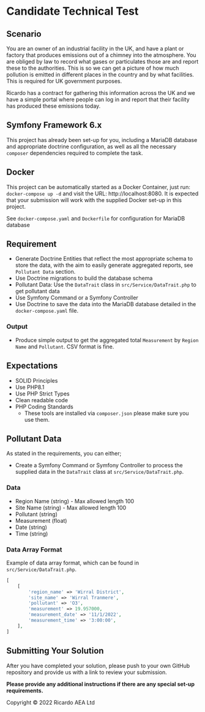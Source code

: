 # Candidate Technical Test

## Scenario
You are an owner of an industrial facility in the UK, and have a plant or factory that produces emissions out of a
chimney into the atmosphere.
You are obliged by law to record what gases or particulates those are and report these to the authorities.  This is so
we can get a picture of how much pollution is emitted in different places in the country and by what facilities.
This is required for UK government purposes.

Ricardo has a contract for gathering this information across the UK and we have a simple portal where people can log in
and report that their facility has produced these emissions today.

## Symfony Framework 6.x
This project has already been set-up for you, including a MariaDB database and appropriate doctrine configuration, as
well as all the necessary `composer` dependencies required to complete the task.

## Docker
This project can be automatically started as a Docker Container, just run: `docker-compose up -d` and visit the URL:
http://localhost:8080.  It is expected that your submission will work with the supplied Docker set-up in this project.

See `docker-compose.yaml` and `Dockerfile` for configuration for MariaDB database

## Requirement
- Generate Doctrine Entities that reflect the most appropriate schema to store the data, with the
aim to easily generate aggregated reports, see `Pollutant Data` section.
- Use Doctrine migrations to build the database schema
- Pollutant Data: Use the `DataTrait` class in `src/Service/DataTrait.php` to get pollutant data
- Use Symfony Command or a Symfony Controller
- Use Doctrine to save the data into the MariaDB database detailed in the `docker-compose.yaml` file.

### Output
- Produce simple output to get the aggregated total `Measurement` by `Region Name` and `Pollutant`.  CSV format is fine.

## Expectations
- SOLID Principles
- Use PHP8.1
- Use PHP Strict Types
- Clean readable code
- PHP Coding Standards
  - These tools are installed via `composer.json` please make sure you use them.

## Pollutant Data
As stated in the requirements, you can either;
- Create a Symfony Command or Symfony Controller to process the supplied data in the `DataTrait` class at `src/Service/DataTrait.php`.

### Data
- Region Name (string) - Max allowed length 100
- Site Name (string) - Max allowed length 100
- Pollutant (string)
- Measurement (float)
- Date (string)
- Time (string)

### Data Array Format
Example of data array format, which can be found in `src/Service/DataTrait.php`.

```php
[
    [
        'region_name' => 'Wirral District',
        'site_name' => 'Wirral Tranmere',
        'pollutant' => 'O3',
        'measurement' => 19.957000,
        'measurement_date' => '11/1/2022',
        'measurement_time' => '3:00:00',
    ],
]
```

## Submitting Your Solution
After you have completed your solution, please push to your own GitHub repository and provide us with a link to
review your submission.

**Please provide any additional instructions if there are any special set-up requirements.**

Copyright © 2022 Ricardo AEA Ltd

